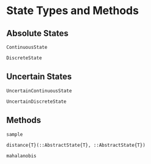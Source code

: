 # State Types and Methods

## Absolute States

```@docs
ContinuousState
```

```@docs
DiscreteState
```


## Uncertain States

```@docs
UncertainContinuousState
```

```@docs
UncertainDiscreteState
```


## Methods

```@docs
sample
```

```@docs
distance{T}(::AbstractState{T}, ::AbstractState{T})
```

```@docs
mahalanobis
```
